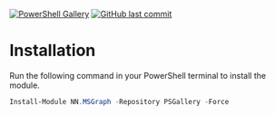 [![PowerShell Gallery](https://img.shields.io/powershellgallery/dt/NN.MSGraph?style=flat-square&logo=powershell&label=NN.MSGraph&color=%235391fe)](https://www.powershellgallery.com/packages/NN.MSGraph)
[![GitHub last commit](https://img.shields.io/github/last-commit/NorskNoobing/NN.MSGraph?logo=github&style=flat-square&label=Last%20Commit)](https://github.com/norsknoobing/NN.MSGraph)

# Installation
Run the following command in your PowerShell terminal to install the module.
```powershell
Install-Module NN.MSGraph -Repository PSGallery -Force
```